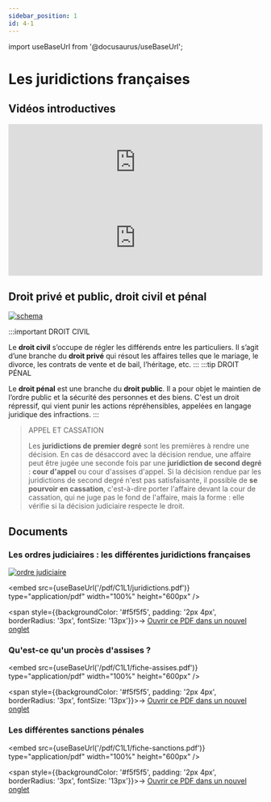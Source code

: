 ```yaml
---
sidebar_position: 1
id: 4-1
---
```

import useBaseUrl from '@docusaurus/useBaseUrl';

# Les juridictions françaises

## Vidéos introductives

<iframe src="https://www.youtube.com/embed/jqEsqJ73Ef8" width="100%" style={{aspectRatio: "560/315"}} frameborder="0" allowfullscreen allow="accelerometer; autoplay; clipboard-write; encrypted-media; gyroscope; picture-in-picture; web-share"></iframe>

<iframe src="https://www.youtube.com/embed/YJzSbo8tpzY" width="100%" style={{aspectRatio: "560/315"}} frameborder="0" allowfullscreen allow="accelerometer; autoplay; clipboard-write; encrypted-media; gyroscope; picture-in-picture; web-share"></iframe>

## Droit privé et public, droit civil et pénal

<div style={{textAlign: 'center'}}>
  <a href={useBaseUrl('/img/dgemc/schemadroit.png')} target="_blank" rel="noopener noreferrer">
    <img
      src={useBaseUrl('/img/dgemc/schemadroit.png')}
      alt="schema"
      style={{width: '65%'}}
    />
  </a>
</div>

:::important
DROIT CIVIL

Le **droit civil** s’occupe de régler les différends entre les particuliers.  Il s’agit d’une branche du **droit privé** qui résout les affaires telles que le mariage, le divorce, les contrats de vente et de bail, l’héritage, etc.
:::
:::tip
DROIT PÉNAL

Le **droit pénal** est une branche du **droit public**. Il a pour objet le maintien de l’ordre public et la sécurité des personnes et des biens. C'est un droit répressif, qui vient punir les actions répréhensibles, appelées en langage juridique des infractions.
:::

> APPEL ET CASSATION
>
> Les **juridictions de premier degré** sont les premières à rendre une décision. En cas de désaccord avec la décision rendue, une affaire peut être jugée une seconde fois par une **juridiction de second degré** : **cour d'appel** ou cour d'assises d'appel. Si la décision rendue par les juridictions de second degré n'est pas satisfaisante, il possible de **se pourvoir en cassation**, c'est-à-dire porter l'affaire devant la cour de cassation, qui ne juge pas le fond de l'affaire, mais la forme : elle vérifie si la décision judiciaire respecte le droit.

## Documents
  

### Les ordres judiciaires : les différentes juridictions françaises

<div style={{textAlign: 'center'}}>
  <a href={useBaseUrl('/img/dgemc/ordre-judiciaire.png')} target="_blank" rel="noopener noreferrer">
    <img
      src={useBaseUrl('/img/dgemc/ordre-judiciaire.png')}
      alt="ordre judiciaire"
      style={{width: '65%'}}
    />
  </a>
</div>

<embed
  src={useBaseUrl('/pdf/C1L1/juridictions.pdf')}
  type="application/pdf"
  width="100%"
  height="600px"
/>

<span style={{backgroundColor: '#f5f5f5', padding: '2px 4px', borderRadius: '3px', fontSize: '13px'}}>→ [Ouvrir ce PDF dans un nouvel onglet](/pdf/C1L1/juridictions.pdf)</span>

### Qu'est-ce qu'un procès d'assises ?

<embed
  src={useBaseUrl('/pdf/C1L1/fiche-assises.pdf')}
  type="application/pdf"
  width="100%"
  height="600px"
/>

<span style={{backgroundColor: '#f5f5f5', padding: '2px 4px', borderRadius: '3px', fontSize: '13px'}}>→ [Ouvrir ce PDF dans un nouvel onglet](/pdf/C1L1/fiche-assises.pdf)</span>

### Les différentes sanctions pénales

<embed
  src={useBaseUrl('/pdf/C1L1/fiche-sanctions.pdf')}
  type="application/pdf"
  width="100%"
  height="600px"
/>

<span style={{backgroundColor: '#f5f5f5', padding: '2px 4px', borderRadius: '3px', fontSize: '13px'}}>→ [Ouvrir ce PDF dans un nouvel onglet](/pdf/C1L1/fiche-sanctions.pdf)</span>